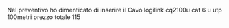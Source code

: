 Nel preventivo ho dimenticato di inserire il Cavo	logilink cq2100u cat 6 u utp	100metri	prezzo totale	115
